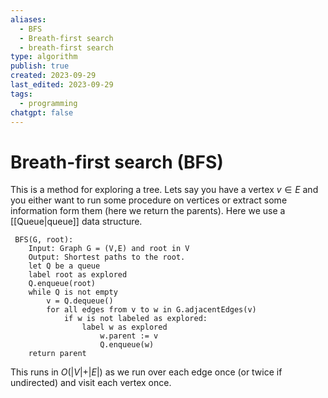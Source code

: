 ```yaml
---
aliases:
  - BFS
  - Breath-first search
  - breath-first search
type: algorithm
publish: true
created: 2023-09-29
last_edited: 2023-09-29
tags:
  - programming
chatgpt: false
---
```

# Breath-first search (BFS)

This is a method for exploring a tree. Lets say you have a vertex $v \in E$ and you either want to run some procedure on vertices or extract some information form them (here we return the parents). Here we use a [[Queue|queue]] data structure.

```pseudocode
 BFS(G, root):
	Input: Graph G = (V,E) and root in V
	Output: Shortest paths to the root.
	let Q be a queue
	label root as explored
	Q.enqueue(root)
	while Q is not empty
		v = Q.dequeue()
		for all edges from v to w in G.adjacentEdges(v)
			if w is not labeled as explored:
				label w as explored
					w.parent := v
					Q.enqueue(w)
	return parent
```

This runs in $O(\vert V \vert + \vert E \vert)$ as we run over each edge once (or twice if undirected) and visit each vertex once.